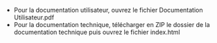 - Pour la documentation utilisateur, ouvrez le fichier Documentation Utilisateur.pdf
- Pour la documentation technique, télécharger en ZIP le dossier de la documentation technique puis ouvrez le fichier index.html
